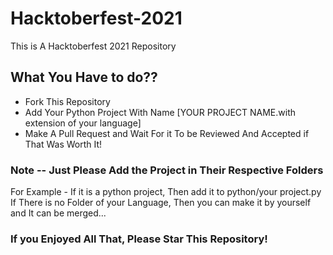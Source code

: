 # Hacktoberfest-2021
This is A Hacktoberfest 2021 Repository
## What You Have to do??
 - Fork This Repository
 - Add Your Python Project With Name [YOUR PROJECT NAME.with extension of your language]
 - Make A Pull Request and Wait For it To be Reviewed And Accepted if That Was Worth It!
 
 ### Note -- Just Please Add the Project in Their Respective Folders
For Example - If it is a python project, Then add it to python/your project.py
If There is no Folder of your Language, Then you can make it by yourself and It can be merged...
 
 ### If you Enjoyed All That, Please Star This Repository!
